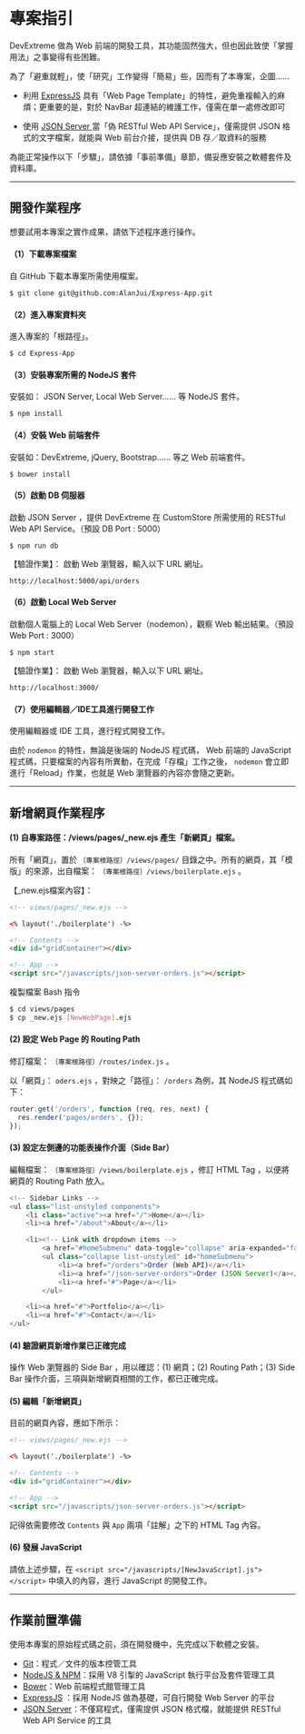 # 專案指引

DevExtreme 做為 Web 前端的開發工具，其功能固然強大，但也因此致使「掌握用法」之事變得有些困難。

為了「避重就輕」，使「研究」工作變得「簡易」些，因而有了本專案，企圖......

 - 利用 [ExpressJS](http://expressjs.com/) 具有「Web Page Template」的特性，避免重複輸入的麻煩；更重要的是，對於 NavBar 超連結的維護工作，僅需在單一處修改即可

 - 使用 [JSON Server ](https://github.com/typicode/json-server) 當「偽 RESTful Web API Service」，僅需提供 JSON 格式的文字檔案，就能與 Web 前台介接，提供與 DB 存／取資料的服務 

為能正常操作以下「步驟」，請依據「事前準備」章節，備妥應安裝之軟體套件及資料庫。

---

## 開發作業程序

想要試用本專案之實作成果，請依下述程序進行操作。

#### （1）下載專案檔案
自 GitHub 下載本專案所需使用檔案。

```
$ git clone git@github.com:AlanJui/Express-App.git
```

#### （2）進入專案資料夾
進入專案的「根路徑」。

```
$ cd Express-App
```

#### （3）安裝專案所需的 NodeJS 套件
安裝如： JSON Server, Local Web Server...... 等 NodeJS 套件。

```
$ npm install
```

#### （4）安裝 Web 前端套件
安裝如：DevExtreme, jQuery, Bootstrap...... 等之 Web 前端套件。

```
$ bower install
```

#### （5）啟動 DB 伺服器
啟動 JSON Server ，提供 DevExtreme 在 CustomStore 所需使用的 RESTful Web API Service。（預設 DB Port : 5000）

```
$ npm run db
```

【驗證作業】： 啟動 Web 瀏覽器，輸入以下 URL 網址。 

```
http://localhost:5000/api/orders
```

#### （6）啟動 Local Web Server
啟動個人電腦上的 Local Web Server（nodemon），觀察 Web 輸出結果。（預設 Web Port : 3000）

```
$ npm start
```

【驗證作業】： 啟動 Web 瀏覽器，輸入以下 URL 網址。 

```
http://localhost:3000/
```

#### （7）使用編輯器／IDE工具進行開發工作
使用編輯器或 IDE 工具，進行程式開發工作。

由於 `nodemon` 的特性，無論是後端的 NodeJS 程式碼， Web 前端的 JavaScript 程式碼，只要檔案的內容有所異動，在完成「存檔」工作之後， `nodemon` 會立即進行「Reload」作業，也就是 Web 瀏覽器的內容亦會隨之更新。

---

## 新增網頁作業程序

#### (1) 自專案路徑：/views/pages/_new.ejs 產生「新網頁」檔案。
所有「網頁」，置於 `〔專案根路徑〕/views/pages/` 目錄之中。所有的網頁，其「模版」的來源，出自檔案：  `〔專案根路徑〕/views/boilerplate.ejs` 。 

【_new.ejs檔案內容】：
```HTML
<!-- views/pages/_new.ejs -->

<% layout('./boilerplate') -%>

<!-- Contents -->
<div id="gridContainer"></div>

<!-- App -->
<script src="/javascripts/json-server-orders.js"></script>

```

複製檔案 Bash 指令
```bash
$ cd views/pages
$ cp _new.ejs [NewWebPage].ejs
```

#### (2) 設定 Web Page 的 Routing Path
修訂檔案：  `〔專案根路徑〕/routes/index.js` 。

以「網頁」： `oders.ejs` ，對映之「路徑」： `/orders` 為例，其 NodeJS 程式碼如下：

```JavaScript
router.get('/orders', function (req, res, next) {
  res.render('pages/orders', {});
}); 
```

#### (3) 設定左側邊的功能表操作介面（Side Bar）
編輯檔案： `〔專案根路徑〕/views/boilerplate.ejs` ，修訂 HTML Tag ，以便將網頁的 Routing Path 放入。

```JavaScript
<!-- Sidebar Links -->
<ul class="list-unstyled components">
    <li class="active"><a href="/">Home</a></li>
    <li><a href="/about">About</a></li>

    <li><!-- Link with dropdown items -->
        <a href="#homeSubmenu" data-toggle="collapse" aria-expanded="false">DevExtreme Demo</a>
        <ul class="collapse list-unstyled" id="homeSubmenu">
            <li><a href="/orders">Order (Web API)</a></li>
            <li><a href="/json-server-orders">Order (JSON Server)</a></li>
            <li><a href="#">Page</a></li>
        </ul>

    <li><a href="#">Portfolio</a></li>
    <li><a href="#">Contact</a></li>
</ul>
```

#### (4) 驗證網頁新增作業已正確完成
操作 Web 瀏覽器的 Side Bar ，用以確認：(1) 網頁；(2) Routing Path；(3) Side Bar 操作介面，三項與新增網頁相關的工作，都已正確完成。

#### (5) 編輯「新增網頁」
目前的網頁內容，應如下所示：

```HTML
<!-- views/pages/_new.ejs -->

<% layout('./boilerplate') -%>

<!-- Contents -->
<div id="gridContainer"></div>

<!-- App -->
<script src="/javascripts/json-server-orders.js"></script>

```

記得依需要修改 `Contents` 與 `App` 兩項「註解」之下的 HTML Tag 內容。

#### (6) 發展 JavaScript 
請依上述步驟，在 `<script src="/javascripts/[NewJavaScript].js"></script>` 中填入的內容，進行 JavaScript 的開發工作。


---

## 作業前置準備

使用本專案的原始程式碼之前，須在開發機中，先完成以下軟體之安裝。

 - [Git](https://git-scm.com/)：程式／文件的版本控管工具
 - [NodeJS & NPM](https://nodejs.org/en/)：採用 V8 引掣的 JavaScript 執行平台及套件管理工具
 - [Bower](https://bower.io/)：Web 前端程式館管理工具
 - [ExpressJS](http://expressjs.com/) ：採用 NodeJS 做為基礎，可自行開發 Web Server 的平台 
 - [JSON Server](https://github.com/typicode/json-server)：不僅寫程式，僅需提供 JSON 格式檔，就能提供 RESTful Web API Service 的工具
